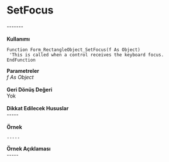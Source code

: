 # SetFocus

\-------\
\
**Kullanımı**

```
Function Form_RectangleObject_SetFocus(f As Object)
 'This is called when a control receives the keyboard focus.
EndFunction
```

**Parametreler**\
_f As Object_\
\
**Geri Dönüş Değeri**\
Yok\
\
**Dikkat Edilecek Hususlar**\
\-----\
\
**Örnek**

```
-----
```

**Örnek Açıklaması**\
\-----
